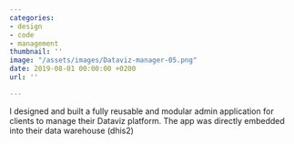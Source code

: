 ```yaml
---
categories:
- design
- code
- management
thumbnail: ''
image: "/assets/images/Dataviz-manager-05.png"
date: 2019-08-01 00:00:00 +0200
url: ''

---
```

I designed and built a fully reusable and modular admin application for clients to manage their Dataviz platform. The app was directly embedded into their data warehouse (dhis2)